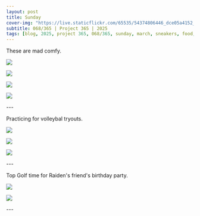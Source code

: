 ```yaml
---
layout: post
title: Sunday
cover-img: "https://live.staticflickr.com/65535/54374806446_dce05a4152_h.jpg"
subtitle: 068/365 | Project 365 | 2025
tags: [blog, 2025, project 365, 068/365, sunday, march, sneakers, food, top golf]
---
```

<style>
  .intro-header.big-img {
    background-position:center; 
  }
</style>
These are mad comfy.
<p class="post-img-wrap">
  <img src="https://live.staticflickr.com/65535/54377137425_af10f02da8_h.jpg">
</p>
<p class="post-img-wrap">
  <img src="https://live.staticflickr.com/65535/54376745956_2bc9217084_h.jpg">
</p>
<p class="post-img-wrap">
  <img src="https://live.staticflickr.com/65535/54376746441_d3b7125504_h.jpg">
</p>
<p class="post-img-wrap">
  <img src="https://live.staticflickr.com/65535/54376746716_d9bc842e6f_h.jpg">
</p>
---

Practicing for volleybal tryouts.
<p class="post-img-wrap">
  <img src="https://live.staticflickr.com/65535/54377138435_55b49b245c_h.jpg">
</p>
<p class="post-img-wrap">
  <img src="https://live.staticflickr.com/65535/54377375820_b20f7b2333_h.jpg">
</p>
<p class="post-img-wrap">
  <img src="https://live.staticflickr.com/65535/54377188564_5a691044c1_h.jpg">
</p>
---

Top Golf time for Raiden's friend's birthday party.
<p class="post-img-wrap">
  <img src="https://live.staticflickr.com/65535/54376984516_7a62ce090e_h.jpg">
</p>
<p class="post-img-wrap">
  <img src="https://live.staticflickr.com/65535/54377188959_1e539c0260_h.jpg">
</p>
---
